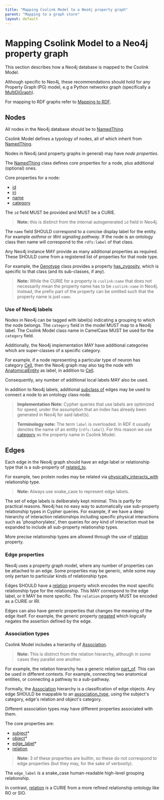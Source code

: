 ```yaml
---
title: "Mapping Csolink Model to a Neo4j property graph"
parent: "Mapping to a graph store"
layout: default
---
```


# Mapping Csolink Model to a Neo4j property graph

This section describes how a Neo4j database is mapped to the Csolink Model. 

Although specific to Neo4j, these recommendations should hold for any Property Graph (PG) model, 
e.g a Python networkx graph (specifically a [MultiDiGraph](https://networkx.github.io/documentation/stable/reference/classes/multidigraph.html)).

For mapping to RDF graphs refer to [Mapping to RDF](mapping-rdf).


## Nodes

All nodes in the Neo4j database should be to [NamedThing](../docs/NamedThing).

Csolink Model defines a typology of nodes, all of which inherit from [NamedThing](../docs/NamedThing).

Nodes in Neo4j (and property graphs in general) may have *node properties*.

The [NamedThing](../docs/NamedThing) class defines core properties for a node, plus additional (optional) ones. 

Core properties for a node:
 - [id](../docs/id)
 - [iri](../docs/iri)
 - [name](../docs/name)
 - [category](../docs/category)

The `id` field MUST be provided and MUST be a CURIE.

> **Note:** this is distinct from the internal autogenerated `id` field in Neo4j.

The `name` field SHOULD correspond to a concise display label for the
entity. For example *asthma* or *Wnt signaling pathway*. If the node
is an ontology class then name will correspond to the `rdfs:label` of that class.

Any Neo4j instance MAY provide as many additional properties as required.
These SHOULD come from a registered list of properties for that node type.

For example, the [Genotype](../docs/Genotype) class provides a
property [has_zygosity](../docs/has_zygosity), which is specific to that class 
(and its sub-classes, if any).


> **Note:** While the CURIE for a property is `csolink:name` that does not necessarily mean the property
> name has to be `csolink:name` in Neo4j. Instead, the prefix part of the property can be omitted such that
> the property name is just `name`.


### Use of Neo4j labels

Nodes in Neo4j can be tagged with label(s) indicating a grouping to which the node belongs.
The `category` field in the model MUST map to a Neo4j label.
The Csolink Model class name in CamelCase MUST be used for the `category` field.

Additionally, the Neo4j implementation MAY have additional categories which are super-classes of a specific category.
 
For example, if a node representing a particular type of neuron has category [Cell](../docs/Cell),
then the Neo4j graph may also tag the node with [AnatomicalEntity](../docs/AnatomicalEntity) as label, 
in addition to [Cell](../docs/Cell).


Consequently, any number of additional local labels MAY also be used.

In addition to Neo4j labels, additional [subclass of](../docs/subclass_of) edges may be used to connect a node
to an ontology class node.

> **Implementation Note:** Cypher queries that use labels are optimized for speed, under the assumption that
an index has already been generated in Neo4j for said label(s).

> **Terminology note:** The term `label` is overloaded. In RDF it usually denotes the name of an entity (`rdfs:label`).
For this reason we use [category](../docs/category) as the property name in Csolink Model.


## Edges

Each edge in the Neo4j graph should have an edge label or relationship type that is a
sub-property of [related_to](../docs/related_to).

For example, two protein nodes may be related via
[physically_interacts_with](../docs/physically_interacts_with) relationship type.

> **Note:** Always use snake_case to represent edge labels.

The set of edge labels is deliberately kept minimal. This is partly for practical reasons.
Neo4j has no easy way to automatically use sub-property relationship types in Cypher queries.
For example, if we have a deep hierarchy of interaction relationships including specific
physical interactions such as 'phosphorylates', then queries for *any* kind of interaction must
be expanded to include all sub-property relationship types.

More precise relationship types are allowed through the use of [relation](../docs/relation) property. 


### Edge properties

Neo4j uses a property graph model, where any number of properties can be attached to an edge. 
Some properties may be generic, while some may only pertain to particular kinds of relationship type.

Edges SHOULD have a [relation](../docs/relation) property which encodes the most specific relationship type
for the relationship. This MAY correspond to the edge label, or it MAY be more specific.
The `relation` property MUST be encoded as a CURIE or IRI.

Edges can also have generic properties that changes the meaning of the edge itself. 
For example, the generic property [negated](../docs/negated) which logically negates the assertion defined by the edge.


### Association types

Csolink Model includes a hierarchy of [Association](../docs/Association.html).

> **Note:** This is distinct from the relation hierarchy, although in some cases they parallel one another.

For example, the relation hierarchy has a generic relation [part_of](../docs/part_of). 
This can be used in different contexts. For example, connecting two anatomical entities, or
connecting a pathway to a sub-pathway.

Formally, the [Association](../docs/Association) hierarchy is a classification of edge objects.
Any edge SHOULD be mappable to an [association_type](../docs/association_type),
using the subject's category, edge's relation and object's category.

Different association types may have different properties associated with them.

The core properties are:
 - [subject](../docs/subject)*
 - [object](../docs/object)*
 - [edge_label](../docs/edge_label)*
 - [relation](../docs/relation)

> **Note:** 3 of these properties are builtin, so these do not correspond to edge properties (but they may, for 
the sake of verbosity).

The `edge_label` is a snake_case human-readable high-level grouping relationship.

In contrast, [relation](../docs/relation) is a CURIE from a more refined relationship ontology like RO or SIO.

